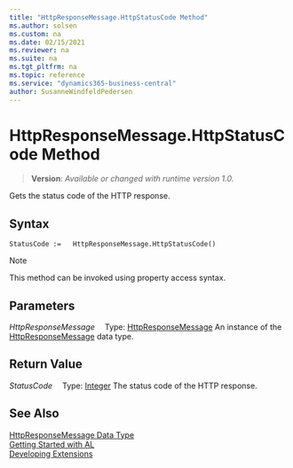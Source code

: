 ```yaml
---
title: "HttpResponseMessage.HttpStatusCode Method"
ms.author: solsen
ms.custom: na
ms.date: 02/15/2021
ms.reviewer: na
ms.suite: na
ms.tgt_pltfrm: na
ms.topic: reference
ms.service: "dynamics365-business-central"
author: SusanneWindfeldPedersen
---
```

[//]: # (START>DO_NOT_EDIT)
[//]: # (IMPORTANT:Do not edit any of the content between here and the END>DO_NOT_EDIT.)
[//]: # (Any modifications should be made in the .xml files in the ModernDev repo.)
# HttpResponseMessage.HttpStatusCode Method
> **Version**: _Available or changed with runtime version 1.0._

Gets the status code of the HTTP response.


## Syntax
```
StatusCode :=   HttpResponseMessage.HttpStatusCode()
```
> [!NOTE]
> This method can be invoked using property access syntax.

## Parameters
*HttpResponseMessage*
&emsp;Type: [HttpResponseMessage](httpresponsemessage-data-type.md)
An instance of the [HttpResponseMessage](httpresponsemessage-data-type.md) data type.

## Return Value
*StatusCode*
&emsp;Type: [Integer](../integer/integer-data-type.md)
The status code of the HTTP response.


[//]: # (IMPORTANT: END>DO_NOT_EDIT)
## See Also
[HttpResponseMessage Data Type](httpresponsemessage-data-type.md)  
[Getting Started with AL](../../devenv-get-started.md)  
[Developing Extensions](../../devenv-dev-overview.md)